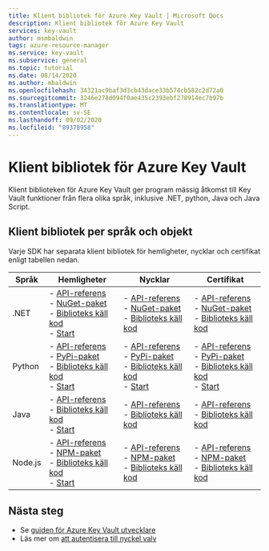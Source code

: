```yaml
---
title: Klient bibliotek för Azure Key Vault | Microsoft Docs
description: Klient bibliotek för Azure Key Vault
services: key-vault
author: msmbaldwin
tags: azure-resource-manager
ms.service: key-vault
ms.subservice: general
ms.topic: tutorial
ms.date: 08/14/2020
ms.author: mbaldwin
ms.openlocfilehash: 34321ac9baf3d3cb43dace33b574cb582c2d72a0
ms.sourcegitcommit: 3246e278d094f0ae435c2393ebf278914ec7b97b
ms.translationtype: MT
ms.contentlocale: sv-SE
ms.lasthandoff: 09/02/2020
ms.locfileid: "89378958"
---
```

# <a name="client-libraries-for-azure-key-vault"></a>Klient bibliotek för Azure Key Vault

Klient biblioteken för Azure Key Vault ger program mässig åtkomst till Key Vault funktioner från flera olika språk, inklusive .NET, python, Java och Java Script.

## <a name="client-libraries-per-language-and-object"></a>Klient bibliotek per språk och objekt

Varje SDK har separata klient bibliotek för hemligheter, nycklar och certifikat enligt tabellen nedan.

| Språk | Hemligheter | Nycklar | Certifikat |
|--|--|--|--|
| .NET | - [API-referens](/dotnet/api/azure.security.keyvault.secrets?view=azure-dotnet)<br>- [NuGet-paket](https://www.nuget.org/packages/Azure.Security.KeyVault.Secrets/)<br>- [Biblioteks käll kod](https://github.com/Azure/azure-sdk-for-net/tree/master/sdk/keyvault/Azure.Security.KeyVault.Secrets)<br>- [Start](../secrets/quick-create-net.md) | - [API-referens](/dotnet/api/azure.security.keyvault.keys?view=azure-dotnet)<br>- [NuGet-paket](https://www.nuget.org/packages/Azure.Security.KeyVault.Keys/)<br>- [Biblioteks käll kod](https://github.com/Azure/azure-sdk-for-net/tree/master/sdk/keyvault/Azure.Security.KeyVault.Keys) | - [API-referens](/dotnet/api/azure.security.keyvault.certificates?view=azure-dotnet)<br>- [NuGet-paket](https://www.nuget.org/packages/Azure.Security.KeyVault.Certificates/)<br>- [Biblioteks käll kod](https://github.com/Azure/azure-sdk-for-net/tree/master/sdk/keyvault/Azure.Security.KeyVault.Certificates) |
| Python| - [API-referens](/python/api/overview/azure/keyvault-secrets-readme?view=azure-python)<br>- [PyPi-paket](https://pypi.org/project/azure-keyvault-secrets/)<br>- [Biblioteks käll kod](https://github.com/Azure/azure-sdk-for-python/tree/master/sdk/keyvault/azure-keyvault-secrets)<br>- [Start](../secrets/quick-create-python.md) |- [API-referens](/python/api/overview/azure/keyvault-keys-readme?view=azure-python)<br>- [PyPi-paket](https://pypi.org/project/azure-keyvault-keys/)<br>- [Biblioteks käll kod](https://github.com/Azure/azure-sdk-for-python/tree/master/sdk/keyvault/azure-keyvault-keys)<br>- [Start](../keys/quick-create-python.md) | - [API-referens](/python/api/overview/azure/keyvault-certificates-readme?view=azure-python)<br>- [PyPi-paket](https://pypi.org/project/azure-keyvault-certificates/)<br>- [Biblioteks käll kod](https://github.com/Azure/azure-sdk-for-python/tree/master/sdk/keyvault/azure-keyvault-certificates)<br>- [Start](../certificates/quick-create-python.md) |
| Java | - [API-referens](https://azuresdkdocs.blob.core.windows.net/$web/java/azure-security-keyvault-secrets/4.2.0/index.html)<br>- [Biblioteks käll kod](https://github.com/Azure/azure-sdk-for-java/tree/master/sdk/keyvault/azure-security-keyvault-secrets)<br>- [Start](../secrets/quick-create-java.md) |- [API-referens](https://azuresdkdocs.blob.core.windows.net/$web/java/azure-security-keyvault-keys/4.2.0/index.html)<br>- [Biblioteks käll kod](https://github.com/Azure/azure-sdk-for-java/tree/master/sdk/keyvault/azure-security-keyvault-keys) | - [API-referens](https://azuresdkdocs.blob.core.windows.net/$web/java/azure-security-keyvault-certificates/4.1.0/index.html)<br>- [Biblioteks käll kod](https://github.com/Azure/azure-sdk-for-java/tree/master/sdk/keyvault/azure-security-keyvault-certificates) |
| Node.js | - [API-referens](/javascript/api/@azure/keyvault-secrets/?view=azure-node-latest)<br>- [NPM-paket](https://www.npmjs.com/package/@azure/keyvault-secrest)<br>- [Biblioteks käll kod](https://github.com/Azure/azure-sdk-for-js/tree/master/sdk/keyvault/keyvault-secrets)<br>- [Start](../secrets/quick-create-node.md) |- [API-referens](/javascript/api/@azure/keyvault-keys/?view=azure-node-latest)<br>- [NPM-paket](https://www.npmjs.com/package/@azure/keyvault-keys)<br>- [Biblioteks käll kod](https://github.com/Azure/azure-sdk-for-js/tree/master/sdk/keyvault/keyvault-keys)| - [API-referens](/javascript/api/@azure/keyvault-certificates/?view=azure-node-latest)<br>- [NPM-paket](https://www.npmjs.com/package/@azure/keyvault-certificates)<br>- [Biblioteks käll kod](https://github.com/Azure/azure-sdk-for-js/tree/master/sdk/keyvault/keyvault-certificates) |

## <a name="next-steps"></a>Nästa steg

- Se [guiden för Azure Key Vault utvecklare](developers-guide.md)
- Läs mer om [att autentisera till nyckel valv](authentication.md)
